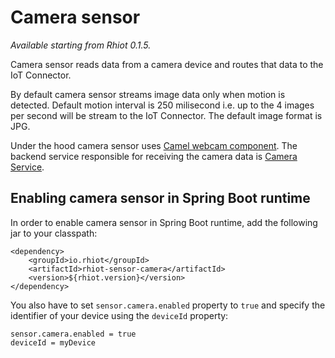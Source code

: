 # Camera sensor

*Available starting from Rhiot 0.1.5.*

Camera sensor reads data from a camera device and routes that data to the IoT Connector.

By default camera sensor streams image data only when motion is detected. Default motion interval is 250 milisecond i.e.
up to the 4 images per second will be stream to the IoT Connector. The default image format is JPG.

Under the hood camera sensor uses [Camel webcam component](../camel_components/camel_webcam_component.md). The backend
service responsible for receiving the camera data is [Camera Service](../../cloudplatform/services/camera.md).

## Enabling camera sensor in Spring Boot runtime

In order to enable camera sensor in Spring Boot runtime, add the following jar to your classpath:

    <dependency>
        <groupId>io.rhiot</groupId>
        <artifactId>rhiot-sensor-camera</artifactId>
        <version>${rhiot.version}</version>
    </dependency>

You also have to set `sensor.camera.enabled` property to `true` and specify the identifier of your device using the
`deviceId` property:

    sensor.camera.enabled = true
    deviceId = myDevice

